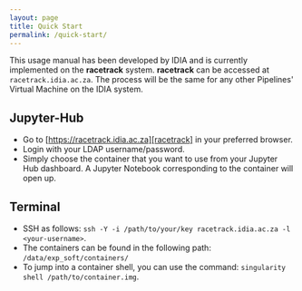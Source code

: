 ```yaml
---
layout: page
title: Quick Start 
permalink: /quick-start/
---
```


This usage manual has been developed by IDIA and is currently implemented on the **racetrack**
system. **racetrack** can be accessed at `racetrack.idia.ac.za`. The process will be the same for
any other Pipelines' Virtual Machine on the IDIA system.

## Jupyter-Hub
* Go to [https://racetrack.idia.ac.za][racetrack] in your preferred browser. 
* Login with your LDAP username/password.
* Simply choose the container that you want to use from your Jupyter Hub dashboard. A Jupyter
  Notebook corresponding to the container will open up.

## Terminal

* SSH as follows: `ssh -Y -i /path/to/your/key racetrack.idia.ac.za -l <your-username>`.
* The containers can be found in the following path: `/data/exp_soft/containers/`
* To jump into a container shell, you can use the command: `singularity shell
  /path/to/container.img`.

[racetrack]: https://racetrack.idia.ac.za
